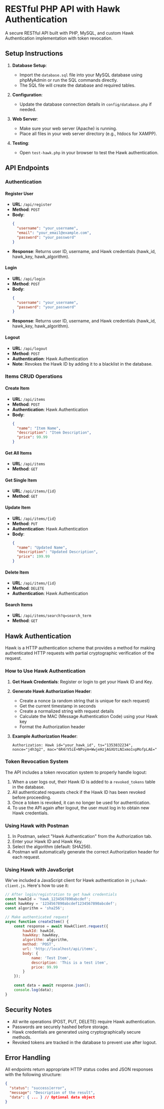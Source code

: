 # RESTful PHP API with Hawk Authentication

A secure RESTful API built with PHP, MySQL, and custom Hawk Authentication implementation with token revocation.

## Setup Instructions

1. **Database Setup**:
   - Import the `database.sql` file into your MySQL database using phpMyAdmin or run the SQL commands directly.
   - The SQL file will create the database and required tables.

2. **Configuration**:
   - Update the database connection details in `config/database.php` if needed.

3. **Web Server**:
   - Make sure your web server (Apache) is running.
   - Place all files in your web server directory (e.g., htdocs for XAMPP).

4. **Testing**:
   - Open `test-hawk.php` in your browser to test the Hawk authentication.

## API Endpoints

### Authentication

#### Register User
- **URL**: `/api/register`
- **Method**: `POST`
- **Body**:
  ```json
  {
    "username": "your_username",
    "email": "your_email@example.com",
    "password": "your_password"
  }
  ```
- **Response**: Returns user ID, username, and Hawk credentials (hawk_id, hawk_key, hawk_algorithm).

#### Login
- **URL**: `/api/login`
- **Method**: `POST`
- **Body**:
  ```json
  {
    "username": "your_username",
    "password": "your_password"
  }
  ```
- **Response**: Returns user ID, username, and Hawk credentials (hawk_id, hawk_key, hawk_algorithm).

#### Logout
- **URL**: `/api/logout`
- **Method**: `POST`
- **Authentication**: Hawk Authentication
- **Note**: Revokes the Hawk ID by adding it to a blacklist in the database.

### Items CRUD Operations

#### Create Item
- **URL**: `/api/items`
- **Method**: `POST`
- **Authentication**: Hawk Authentication
- **Body**:
  ```json
  {
    "name": "Item Name",
    "description": "Item Description",
    "price": 99.99
  }
  ```

#### Get All Items
- **URL**: `/api/items`
- **Method**: `GET`

#### Get Single Item
- **URL**: `/api/items/{id}`
- **Method**: `GET`

#### Update Item
- **URL**: `/api/items/{id}`
- **Method**: `PUT`
- **Authentication**: Hawk Authentication
- **Body**:
  ```json
  {
    "name": "Updated Name",
    "description": "Updated Description",
    "price": 199.99
  }
  ```

#### Delete Item
- **URL**: `/api/items/{id}`
- **Method**: `DELETE`
- **Authentication**: Hawk Authentication

#### Search Items
- **URL**: `/api/items/search?q=search_term`
- **Method**: `GET`

## Hawk Authentication

Hawk is a HTTP authentication scheme that provides a method for making authenticated HTTP requests with partial cryptographic verification of the request.

### How to Use Hawk Authentication

1. **Get Hawk Credentials**: Register or login to get your Hawk ID and Key.

2. **Generate Hawk Authorization Header**:
   - Create a nonce (a random string that is unique for each request)
   - Get the current timestamp in seconds
   - Create a normalized string with request details
   - Calculate the MAC (Message Authentication Code) using your Hawk key
   - Format the Authorization header

3. **Example Authorization Header**:
   ```
   Authorization: Hawk id="your_hawk_id", ts="1353832234", nonce="j4h3g2", mac="6R4rV5iE+NPoym+WwjeHzjAGXUtLNIxmo1vpMofpLAE="
   ```

### Token Revocation System

The API includes a token revocation system to properly handle logout:

1. When a user logs out, their Hawk ID is added to a `revoked_tokens` table in the database.
2. All authenticated requests check if the Hawk ID has been revoked before proceeding.
3. Once a token is revoked, it can no longer be used for authentication.
4. To use the API again after logout, the user must log in to obtain new Hawk credentials.

### Using Hawk with Postman

1. In Postman, select "Hawk Authentication" from the Authorization tab.
2. Enter your Hawk ID and Hawk Key.
3. Select the algorithm (default: SHA256).
4. Postman will automatically generate the correct Authorization header for each request.

### Using Hawk with JavaScript

We've included a JavaScript client for Hawk authentication in `js/hawk-client.js`. Here's how to use it:

```javascript
// After login/registration to get hawk credentials
const hawkId = 'hawk_1234567890abcdef';
const hawkKey = '1234567890abcdef1234567890abcdef';
const algorithm = 'sha256';

// Make authenticated request
async function createItem() {
    const response = await HawkClient.request({
        hawkId: hawkId,
        hawkKey: hawkKey,
        algorithm: algorithm,
        method: 'POST',
        url: 'http://localhost/api/items',
        body: {
            name: 'Test Item',
            description: 'This is a test item',
            price: 99.99
        }
    });
    
    const data = await response.json();
    console.log(data);
}
```

## Security Notes

- All write operations (POST, PUT, DELETE) require Hawk authentication.
- Passwords are securely hashed before storage.
- Hawk credentials are generated using cryptographically secure methods.
- Revoked tokens are tracked in the database to prevent use after logout.

## Error Handling

All endpoints return appropriate HTTP status codes and JSON responses with the following structure:

```json
{
  "status": "success|error",
  "message": "Description of the result",
  "data": { ... } // Optional data object
}
``` 